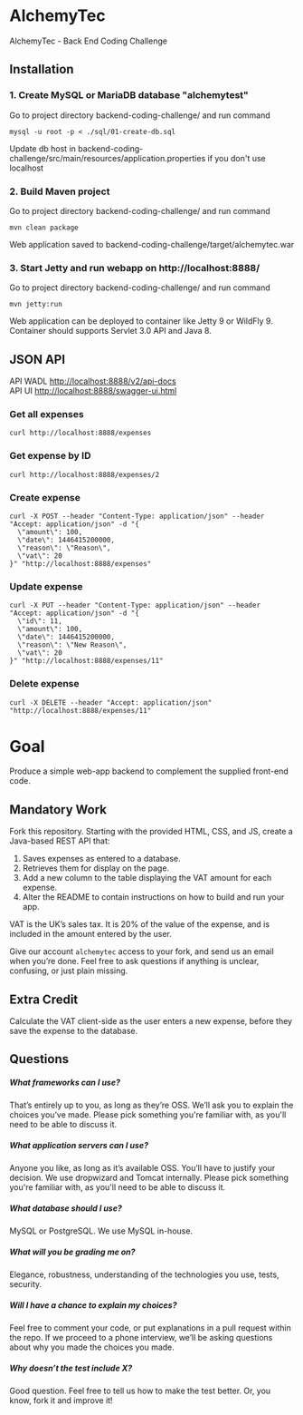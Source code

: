# AlchemyTec
AlchemyTec - Back End Coding Challenge

## Installation

### 1. Create MySQL or MariaDB database "alchemytest"
Go to project directory backend-coding-challenge/ and run command  

    mysql -u root -p < ./sql/01-create-db.sql       

Update db host in backend-coding-challenge/src/main/resources/application.properties if you don't use localhost

### 2. Build Maven project
Go to project directory backend-coding-challenge/ and run command   

    mvn clean package

Web application saved to backend-coding-challenge/target/alchemytec.war

### 3. Start Jetty and run webapp on http://localhost:8888/ 
Go to project directory backend-coding-challenge/ and run command   

    mvn jetty:run

Web application can be deployed to container like Jetty 9 or WildFly 9.
Container should supports Servlet 3.0 API and Java 8.

## JSON API
API WADL <http://localhost:8888/v2/api-docs>     
API UI <http://localhost:8888/swagger-ui.html>     

### Get all expenses

    curl http://localhost:8888/expenses
    
### Get expense by ID

    curl http://localhost:8888/expenses/2
    
### Create expense

    curl -X POST --header "Content-Type: application/json" --header "Accept: application/json" -d "{
      \"amount\": 100,
      \"date\": 1446415200000,
      \"reason\": \"Reason\",
      \"vat\": 20
    }" "http://localhost:8888/expenses"
    
### Update expense

    curl -X PUT --header "Content-Type: application/json" --header "Accept: application/json" -d "{
      \"id\": 11,
      \"amount\": 100,
      \"date\": 1446415200000,
      \"reason\": \"New Reason\",
      \"vat\": 20
    }" "http://localhost:8888/expenses/11"
    
### Delete expense

    curl -X DELETE --header "Accept: application/json" "http://localhost:8888/expenses/11"



Goal
====
Produce a simple web-app backend to complement the supplied front-end code.

Mandatory Work
--------------
Fork this repository. Starting with the provided HTML, CSS, and JS, create a Java-based REST API that:

1. Saves expenses as entered to a database.
2. Retrieves them for display on the page. 
3. Add a new column to the table displaying the VAT amount for each expense.
4. Alter the README to contain instructions on how to build and run your app.

VAT is the UK’s sales tax. It is 20% of the value of the expense, and is included in the amount entered by the user.

Give our account `alchemytec` access to your fork, and send us an email when you’re done. Feel free to ask questions if anything is unclear, confusing, or just plain missing.

Extra Credit
------------
Calculate the VAT client-side as the user enters a new expense, before they save the expense to the database.

Questions
---------
##### What frameworks can I use?
That’s entirely up to you, as long as they’re OSS. We’ll ask you to explain the choices you’ve made. Please pick something you're familiar with, as you'll need to be able to discuss it.

##### What application servers can I use?
Anyone you like, as long as it’s available OSS. You’ll have to justify your decision. We use dropwizard and Tomcat internally. Please pick something you're familiar with, as you'll need to be able to discuss it.

##### What database should I use?
MySQL or PostgreSQL. We use MySQL in-house.

##### What will you be grading me on?
Elegance, robustness, understanding of the technologies you use, tests, security. 

##### Will I have a chance to explain my choices?
Feel free to comment your code, or put explanations in a pull request within the repo. If we proceed to a phone interview, we’ll be asking questions about why you made the choices you made. 

##### Why doesn’t the test include X?
Good question. Feel free to tell us how to make the test better. Or, you know, fork it and improve it!
